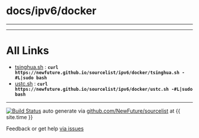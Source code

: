 
# docs/ipv6/docker
---



---

# All Links

* [tsinghua.sh](tsinghua.sh) : **`curl https://newfuture.github.io/sourcelist/ipv6/docker/tsinghua.sh -#L|sudo bash`** 
* [ustc.sh](ustc.sh) : **`curl https://newfuture.github.io/sourcelist/ipv6/docker/ustc.sh -#L|sudo bash`** 

---

[![Build Status](https://travis-ci.org/NewFuture/sourcelist.svg?branch=master)](https://travis-ci.org/NewFuture/sourcelist)
auto generate via [github.com/NewFuture/sourcelist](https://github.com/NewFuture/sourcelist) at {{ site.time }}

Feedback or get help [via issues](https://github.com/NewFuture/sourcelist/issues)
